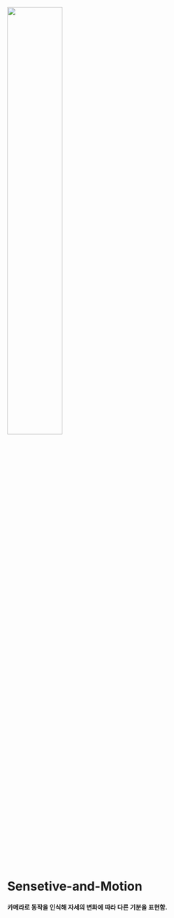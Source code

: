 <img src="https://user-images.githubusercontent.com/51112542/84245581-3abddf00-ab40-11ea-8aa2-67b19668a024.gif" width="50%"></img>

# Sensetive-and-Motion

#### 카메라로 동작을 인식해 자세의 변화에 따라 다른 기분을 표현함.
